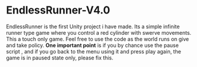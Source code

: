 # EndlessRunner-V4.0
EndlessRunner is the first Unity project i have made. Its a simple infinite runner type game where you control a red cylinder with swerve movements. This a touch only game.
Feel free to use the code as the world runs on give and take policy. 
**One important point** is if you by chance use the pause script , and if you go back to the menu using it and press play again, the game is in paused state only, please fix this.
